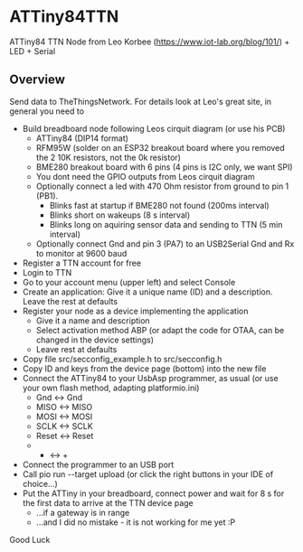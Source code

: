 # ATTiny84TTN
ATTiny84 TTN Node from Leo Korbee (https://www.iot-lab.org/blog/101/) + LED + Serial

## Overview

Send data to TheThingsNetwork. For details look at Leo's great site, in general you need to

* Build breadboard node following Leos cirquit diagram (or use his PCB)
    * ATTiny84 (DIP14 format)
    * RFM95W (solder on an ESP32 breakout board where you removed the 2 10K resistors, not the 0k resistor)
    * BME280 breakout board with 6 pins (4 pins is I2C only, we want SPI)
    * You dont need the GPIO outputs from Leos cirquit diagram
    * Optionally connect a led with 470 Ohm resistor from ground to pin 1 (PB1).
        * Blinks fast at startup if BME280 not found (200ms interval)
        * Blinks short on wakeups (8 s interval)
        * Blinks long on aquiring sensor data and sending to TTN (5 min interval)
    * Optionally connect Gnd and pin 3 (PA7) to an USB2Serial Gnd and Rx to monitor at 9600 baud
* Register a TTN account for free
* Login to TTN
* Go to your account menu (upper left) and select Console
* Create an application: Give it a unique name (ID) and a description. Leave the rest at defaults
* Register your node as a device implementing the application
    * Give it a name and description
    * Select activation method ABP (or adapt the code for OTAA, can be changed in the device settings)
    * Leave rest at defaults
* Copy file src/secconfig_example.h to src/secconfig.h 
* Copy ID and keys from the device page (bottom) into the new file
* Connect the ATTiny84 to your UsbAsp programmer, as usual (or use your own flash method, adapting platformio.ini)
    * Gnd  <-> Gnd
    * MISO <-> MISO
    * MOSI <-> MOSI
    * SCLK <-> SCLK
    * Reset <-> Reset
    *  +   <-> +
* Connect the programmer to an USB port
* Call pio run --target upload (or click the right buttons in your IDE of choice...)
* Put the ATTiny in your breadboard, connect power and wait for 8 s for the first data to arrive at the TTN device page
    * ...if a gateway is in range
    * ...and I did no mistake - it is not working for me yet :P
    
Good Luck
    

